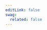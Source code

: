 ```yaml
---
editLink: false
swag:
  related: false
---
```


<script setup>
import SwagLanding from "../components/SwagLanding.vue";

const landing = {
    title: `Build the functionalities merchants need`,
    description: `Leverage Shopware's extension APIs to build unique extensions that boost merchants businesses. Use the powerful plugin system to build highly custom extensions or build apps using your platform of choice.`,
    image: '/landing/apps.png',
};

const ctas = [
    {
        title: 'Build your first Shopware app',
        sub: 'Learn how to set up your development environment and start coding within a couple minutes.',
        page: '/docs/guides/plugins/apps/app-base-guide.html',
    },
];

const exposed = [
    {
        title: 'Starter guides',
        description: 'The amount of topics to start with can be overwhelming. For that reason we have prepared a handful of step-by-step tutorials to follow along that make you familiar with some of our concepts:',
        exposed: [
            {
                title: `App Scripts`,
                page: '/docs/guides/plugins/apps/app-scripts/',
                sub: `Leverage App Scripts to customize the checkout or fetch additional data in your Storefront.`,
                image: '/landing/exposed_app.png',
            },
            {
                title: `Custom Templates`,
                page: '/docs/guides/plugins/apps/app-scripts/',
                sub: `Custom templates let you extend or modify the appearance of parts of your storefront.`,
                image: '/landing/exposed_templates.png',
            },
            {
                title: `Admin Extensions`,
                page: '/docs/guides/plugins/apps/starter/starter-admin-extension.html',
                sub: `Build powerful modules for the admin panel using our new Admin Extension API.`,
                image: '/landing/exposed_admin.png',
            },
        ]
    },
    {
        title: 'Product areas',
        description: 'If you prefer to dig into a specific topic directly, choose from one of the product areas. You can also find them on the left all the time.',
        exposed: [
            {
                title: `Checkout`,
                page: './checkout/',
                sub: `Apply discounts, price calculations or control shipping method availabilities`,
                image: '/landing/exposed_app.png',
            },
            {
                title: `Payment`,
                page: './payment/',
                sub: `Handle payments from different gateways or process refunds`,
                image: '/landing/exposed_templates.png',
            },
            {
                title: `Storefront`,
                page: './storefront/',
                sub: `Build extensions or themes for the customer storefront using templates or custom styles`,
                image: '/landing/exposed_admin.png',
            },
            {
                title: `Flow Builder`,
                page: './flow-builder/',
                sub: `Add custom actions that for third party integrations or automate processes`,
                image: '/landing/exposed_admin.png',
            },
            {
                title: `Custom Data`,
                page: './custom-data/',
                sub: `Store custom data, entites or relationships in your Shopware store`,
                image: '/landing/exposed_admin.png',
            },
            {
                title: `Configuration`,
                page: './configuration/',
                sub: `Add configuration options to allow users to control your App's behavior`,
                image: '/landing/exposed_admin.png',
            },
            {
                title: `Administration`,
                page: './administration/',
                sub: `Explore the possibilities of custom admin modules or extensions`,
                image: '/landing/exposed_admin.png',
            },
        ]
    },
    {
        title: 'Related topics',
        exposed: [
            {
                title: `App Scripts`,
                page: '/docs/guides/plugins/apps/app-scripts/',
                sub: `Leverage App Scripts to customize the checkout or fetch additional data in your Storefront.`,
                image: '/landing/exposed_app.png',
            },
            {
                title: `Customize templates`,
                page: '/docs/guides/plugins/apps/app-scripts/',
                sub: `Custom templates let you extend or modify the appearance of parts of your storefront.`,
                image: '/landing/exposed_templates.png',
            },
            {
                title: `Admin Extensions`,
                page: '/docs/guides/plugins/apps/starter/starter-admin-extension.html',
                sub: `Build powerful modules for the admin panel using our new Admin Extension API.`,
                image: '/landing/exposed_admin.png',
            },
            {
                title: `Shopware CLI`,
                page: '/docs/guides/plugins/apps/starter/starter-admin-extension.html',
                sub: `Your tool when it comes to app development, installation and deployments.`,
                image: '/landing/exposed_admin.png',
            },
        ]
    },
];
</script>

<SwagLanding
v-bind="landing"
:ctas="ctas"
:exposed="exposed"
/>